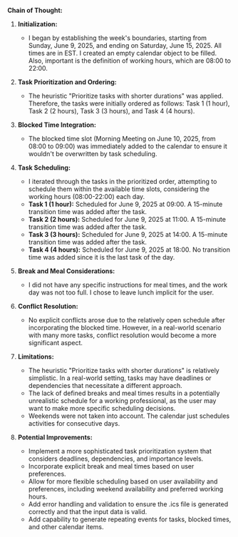 **Chain of Thought:**

1. **Initialization:**
   - I began by establishing the week's boundaries, starting from Sunday, June 9, 2025, and ending on Saturday, June 15, 2025.  All times are in EST. I created an empty calendar object to be filled. Also, important is the definition of working hours, which are 08:00 to 22:00.

2. **Task Prioritization and Ordering:**
   - The heuristic "Prioritize tasks with shorter durations" was applied. Therefore, the tasks were initially ordered as follows: Task 1 (1 hour), Task 2 (2 hours), Task 3 (3 hours), and Task 4 (4 hours).

3. **Blocked Time Integration:**
   - The blocked time slot (Morning Meeting on June 10, 2025, from 08:00 to 09:00) was immediately added to the calendar to ensure it wouldn't be overwritten by task scheduling.

4. **Task Scheduling:**
   - I iterated through the tasks in the prioritized order, attempting to schedule them within the available time slots, considering the working hours (08:00-22:00) each day.
   - **Task 1 (1 hour):**  Scheduled for June 9, 2025 at 09:00. A 15-minute transition time was added after the task.
   - **Task 2 (2 hours):** Scheduled for June 9, 2025 at 11:00. A 15-minute transition time was added after the task.
   - **Task 3 (3 hours):** Scheduled for June 9, 2025 at 14:00. A 15-minute transition time was added after the task.
   - **Task 4 (4 hours):** Scheduled for June 9, 2025 at 18:00. No transition time was added since it is the last task of the day.

5. **Break and Meal Considerations:**
   - I did not have any specific instructions for meal times, and the work day was not too full.  I chose to leave lunch implicit for the user.

6. **Conflict Resolution:**
   - No explicit conflicts arose due to the relatively open schedule after incorporating the blocked time. However, in a real-world scenario with many more tasks, conflict resolution would become a more significant aspect.

7. **Limitations:**
   - The heuristic "Prioritize tasks with shorter durations" is relatively simplistic. In a real-world setting, tasks may have deadlines or dependencies that necessitate a different approach.
   - The lack of defined breaks and meal times results in a potentially unrealistic schedule for a working professional, as the user may want to make more specific scheduling decisions.
   - Weekends were not taken into account. The calendar just schedules activities for consecutive days. 

8. **Potential Improvements:**
   - Implement a more sophisticated task prioritization system that considers deadlines, dependencies, and importance levels.
   - Incorporate explicit break and meal times based on user preferences.
   - Allow for more flexible scheduling based on user availability and preferences, including weekend availability and preferred working hours.
   - Add error handling and validation to ensure the .ics file is generated correctly and that the input data is valid.
   - Add capability to generate repeating events for tasks, blocked times, and other calendar items.
